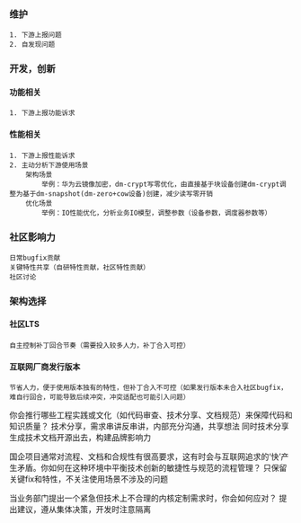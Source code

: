 ### 维护
	1. 下游上报问题
	2. 自发现问题

### 开发，创新
#### 功能相关
	1. 下游上报功能诉求
#### 性能相关
	1. 下游上报性能诉求
	2. 主动分析下游使用场景
		架构场景
			举例：华为云镜像加密，dm-crypt写零优化，由直接基于块设备创建dm-crypt调整为基于dm-snapshot(dm-zero+cow设备)创建，减少读写零开销
		优化场景
			举例：IO性能优化，分析业务IO模型，调整参数（设备参数，调度器参数等）

### 社区影响力
	日常bugfix贡献
	关键特性共享（自研特性贡献，社区特性贡献）
	社区讨论

### 架构选择
#### 社区LTS
	自主控制补丁回合节奏（需要投入较多人力，补丁合入可控）
#### 互联网厂商发行版本
	节省人力，便于使用版本独有的特性，但补丁合入不可控（如果发行版本未合入社区bugfix，难自行回合，可能导致后续冲突，冲突适配也可能引入问题）


你会推行哪些工程实践或文化（如代码审查、技术分享、文档规范）来保障代码和知识质量？
技术分享，需求串讲反串讲，内部充分沟通，共享想法
同时技术分享生成技术文档开源出去，构建品牌影响力

国企项目通常对流程、文档和合规性有很高要求，这有时会与互联网追求的‘快’产生矛盾。你如何在这种环境中平衡技术创新的敏捷性与规范的流程管理？
只保留关键fix和特性，不关注使用场景不涉及的问题

当业务部门提出一个紧急但技术上不合理的内核定制需求时，你会如何应对？
提出建议，遵从集体决策，开发时注意隔离
